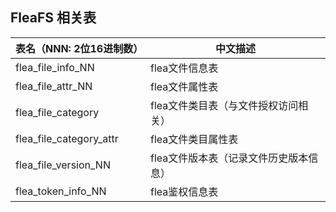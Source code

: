 
## FleaFS 相关表
|  表名（NNN: 2位16进制数）  |  中文描述                             |
|-------------------------- |---------------------------------------|  
|  flea_file_info_NN        |  flea文件信息表                        |
|  flea_file_attr_NN        |  flea文件属性表                        |
|  flea_file_category       |  flea文件类目表（与文件授权访问相关）   |
|  flea_file_category_attr  |  flea文件类目属性表                    |
|  flea_file_version_NN     |  flea文件版本表（记录文件历史版本信息） |
|  flea_token_info_NN   	|  flea鉴权信息表                        |